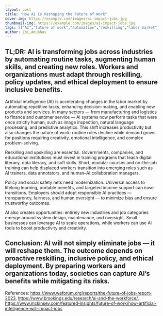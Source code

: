```yaml
---
layout: post
title: "How AI Is Reshaping the Future of Work"
cover-img: https://example.com/images/ai-impact-jobs.jpg
thumbnail-img: https://example.com/images/ai-impact-jobs.jpg
tags: [["AI","future of work","automation","reskilling","labor market"]]
author: Zhi,Anubhav
---
```

TL;DR:
AI is transforming jobs across industries by automating routine tasks, augmenting human skills, and creating new roles. Workers and organizations must adapt through reskilling, policy updates, and ethical deployment to ensure inclusive benefits.
---
Artificial intelligence (AI) is accelerating changes in the labor market by automating repetitive tasks, enhancing decision-making, and enabling new products and services. In many sectors — from manufacturing and logistics to finance and customer service — AI systems now perform tasks that were once strictly human, such as image inspection, natural language processing, and predictive analytics. This shift increases productivity but also changes the nature of work: routine roles decline while demand grows for positions requiring creativity, emotional intelligence, and complex problem-solving.

Reskilling and upskilling are essential. Governments, companies, and educational institutions must invest in training programs that teach digital literacy, data literacy, and soft skills. Short, modular courses and on-the-job training can help displaced workers transition into emerging roles such as AI trainers, data annotators, and human–AI collaboration managers.

Policy and social safety nets need modernization. Universal access to lifelong learning, portable benefits, and targeted income support can ease transitions. Employers should adopt responsible AI practices — transparency, fairness, and human oversight — to minimize bias and ensure trustworthy outcomes.

AI also creates opportunities: entirely new industries and job categories emerge around system design, maintenance, and oversight. Small businesses can leverage AI to scale operations, while workers can use AI tools to boost productivity and creativity.

Conclusion: AI will not simply eliminate jobs — it will reshape them. The outcome depends on proactive reskilling, inclusive policy, and ethical deployment. By preparing workers and organizations today, societies can capture AI’s benefits while mitigating its risks.
---
References:
https://www.weforum.org/reports/the-future-of-jobs-report-2023, https://www.brookings.edu/research/ai-and-the-workforce/, https://www.mckinsey.com/featured-insights/future-of-work/how-artificial-intelligence-will-impact-jobs